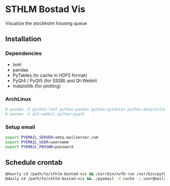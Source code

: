 # STHLM Bostad Vis
Visualize the stockholm housing queue

## Installation

### Dependencies
* lxml
* pandas
* PyTables (to cache in HDF5 format)
* PyQt4 / PyQt5 (for SSSB) and Qt-Webkit
* matplotlib (for plotting)

### ArchLinux
```bash
# pacman -S python-lxml python-pandas python-pytables python-matplotlib
# pacman -S qt5-webkit python-pyqt5 
```

### Setup email
```bash
export PYEMAIL_SERVER=smtp.mailserver.com
export PYEMAIL_USER=username
export PYEMAIL_PASSWD=password
```

## Schedule crontab
```bash
@hourly cd /path/to/sthlm-bostad-vis && /usr/bin/xvfb-run /usr/bin/python sssb.py
@daily cd /path/to/sthlm-bostad-vis && ./pyemail -d cache -s user@mailserver.com -r receiver@otherserver.com
```

